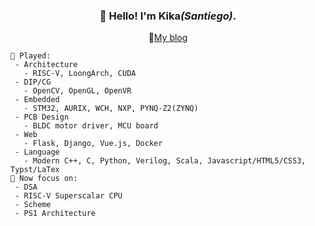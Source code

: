 <h3 align="center"> 👋 Hello! I'm Kika<i>(Santiego)</i>. </h3>

<p align="center">
 📝<a href="https://www.santiego.ink" target="_blank">My blog</a>
</p>

```
🔭 Played:
 - Architecture
   - RISC-V, LoongArch, CUDA
 - DIP/CG
   - OpenCV, OpenGL, OpenVR
 - Embedded
   - STM32, AURIX, WCH, NXP, PYNQ-Z2(ZYNQ) 
 - PCB Design
   - BLDC motor driver, MCU board
 - Web
   - Flask, Django, Vue.js, Docker
 - Language
   - Modern C++, C, Python, Verilog, Scala, Javascript/HTML5/CSS3, Typst/LaTex
🌱 Now focus on:
 - DSA
 - RISC-V Superscalar CPU
 - Scheme
 - PS1 Architecture
```


<!--
**MrAMS/MrAMS** is a ✨ _special_ ✨ repository because its `README.md` (this file) appears on your GitHub profile.

Here are some ideas to get you started:

- 🔭 I’m currently working on ...
- 🌱 I’m currently learning ...
- 👯 I’m looking to collaborate on ...
- 🤔 I’m looking for help with ...
- 💬 Ask me about ...
- 📫 How to reach me: ...
- 😄 Pronouns: ...
- ⚡ Fun fact: ...
-->
